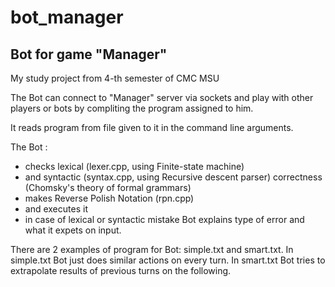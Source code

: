 # bot_manager
## Bot for game "Manager"

My study project from 4-th semester of CMC MSU

The Bot can connect to "Manager" server via sockets and play with other players or bots by compliting the program assigned to him.

It reads program from file given to it in the command line arguments. 

The Bot : 
- checks lexical (lexer.cpp, using Finite-state machine) 
- and syntaсtic (syntax.cpp, using Recursive descent parser) correctness (Chomsky's theory of formal grammars) 
- makes Reverse Polish Notation (rpn.cpp) 
- and executes it
- in case of lexical or syntactic mistake Bot explains type of error and what it expets on input. 

There are 2 examples of program for Bot: simple.txt and smart.txt. In simple.txt Bot just does similar actions on every turn. In smart.txt Bot tries to extrapolate results of previous turns on the following.
